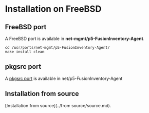 # Installation on FreeBSD

## FreeBSD port

A FreeBSD port is available in **net-mgmt/p5-FusionInventory-Agent**.

``` shell
cd /usr/ports/net-mgmt/p5-FusionInventory-Agent/
make install clean
```

## pkgsrc port

A [pkgsrc port](http://pkgsrc.se/net/p5-FusionInventory-Agent) is available in net/p5-FusionInventory-Agent


## Installation from source

[Installation from source](../from source/source.md).
